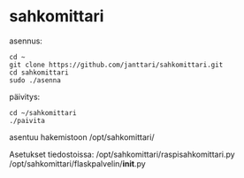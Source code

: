 # sahkomittari
asennus:

    cd ~
    git clone https://github.com/janttari/sahkomittari.git
    cd sahkomittari
    sudo ./asenna

päivitys:

    cd ~/sahkomittari
    ./paivita

asentuu hakemistoon /opt/sahkomittari/

Asetukset tiedostoissa:
    /opt/sahkomittari/raspisahkomittari.py
    /opt/sahkomittari/flaskpalvelin/__init__.py

